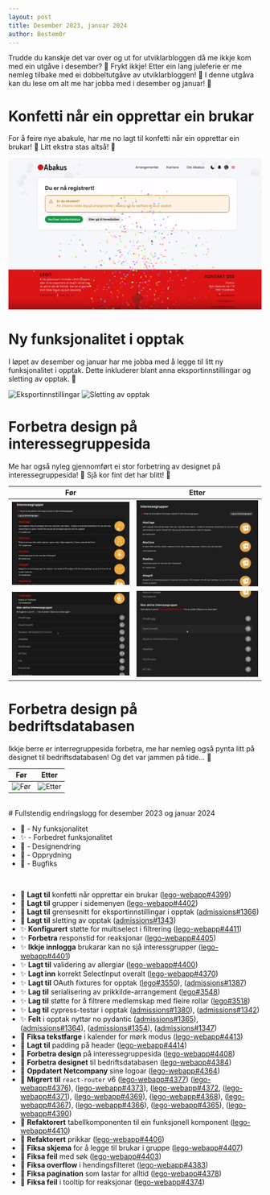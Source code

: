 ```yaml
---
layout: post
title: Desember 2023, januar 2024
author: Bestem0r
---
```


Trudde du kanskje det var over og ut for utviklarbloggen då me ikkje kom med ein utgåve i desember? 🤔 Frykt ikkje! Etter ein lang juleferie er me nemleg tilbake med ei dobbeltutgåve av utviklarbloggen! 🎉 I denne utgåva kan du lese om alt me har jobba med i desember og januar! 🥳

# Konfetti når ein opprettar ein brukar

For å feire nye abakule, har me no lagt til konfetti når ein opprettar ein brukar! 🎊 Litt ekstra stas altså! 🥳

![Konfetti](/images/posts/2024-02-01-konfetti.png)


# Ny funksjonalitet i opptak

I løpet av desember og januar har me jobba med å legge til litt ny funksjonalitet i opptak. Dette inkluderer blant anna eksportinnstillingar og sletting av opptak. 📝

![Eksportinnstillingar](https://user-images.githubusercontent.com/13599770/296137718-82f5bdd4-e2d3-473b-b3f1-c39f0a28bff8.png)
![Sletting av opptak](https://user-images.githubusercontent.com/13599770/294839147-2c1046ad-1bd3-46a3-a3d1-31965a862cfc.png)

# Forbetra design på interessegruppesida

Me har også nyleg gjennomført ei stor forbetring av designet på interessegruppesida! 🎨 Sjå kor fint det har blitt! 🤩

| Før                                                      | Etter                                                     |
|----------------------------------------------------------|-----------------------------------------------------------|
| ![Før 1](/images/posts/2024-02-01-interest-before-1.png) | ![Etter 1](/images/posts/2024-02-01-interest-after-1.png) |
| ![Før 2](/images/posts/2024-02-01-interest-before-2.png) | ![Etter 2](/images/posts/2024-02-01-interest-after-2.png) |

# Forbetra design på bedriftsdatabasen

Ikkje berre er interregruppesida forbetra, me har nemleg også pynta litt på designet til bedriftsdatabasen! Og det var jammen på tide... 🤭

| Før | Etter |
|-----|-------|
| ![Før](https://user-images.githubusercontent.com/69514187/294971206-f400de3a-c444-43e0-a45e-33d661a230d8.png) | ![Etter](https://user-images.githubusercontent.com/69514187/294971151-7f376e9f-ce8f-4a00-a042-de0fabeec3fa.png) |

<br>
# Fullstendig endringslogg for desember 2023 og januar 2024

- 🚀 - Ny funksjonalitet
- ✨ - Forbedret funksjonalitet
- 🎨 - Designendring
- 🧹 - Opprydning
- 🐛 - Bugfiks

<br>

- 🚀 **Lagt til** konfetti når opprettar ein brukar ([lego-webapp#4399](https://github.com/webkom/lego-webapp/pull/4399))
- 🚀 **Lagt til** grupper i sidemenyen ([lego-webapp#4402](https://github.com/webkom/lego-webapp/pull/4402))
- 🚀 **Lagt til** grensesnitt for eksportinnstillingar i opptak ([admissions#1366](https://github.com/webkom/admissions/pull/1366))
- 🚀 **Lagt til** sletting av opptak ([admissions#1343](https://github.com/webkom/admissions/pull/1343))
- ✨ **Konfigurert** støtte for multiselect i filtrering ([lego-webapp#4411](https://github.com/webkom/lego-webapp/pull/4411))
- ✨ **Forbetra** responstid for reaksjonar ([lego-webapp#4405](https://github.com/webkom/lego-webapp/pull/4405))
- ✨ **Ikkje innlogga** brukarar kan no sjå interessgrupper ([lego-webapp#4401](https://github.com/webkom/lego-webapp/pull/4401))
- ✨ **Lagt til** validering av allergiar ([lego-webapp#4400](https://github.com/webkom/lego-webapp/pull/4400))
- ✨ **Lagt inn** korrekt SelectInput overalt ([lego-webapp#4370](https://github.com/webkom/lego-webapp/pull/4370))
- ✨ **Lagt til** OAuth fixtures for opptak ([lego#3550](https://github.com/webkom/lego/pull/3550)), ([admissions#1387](https://github.com/webkom/admissions/pull/1387))
- ✨ **Lag til** serialisering av prikkilde-arrangement ([lego#3548](https://github.com/webkom/lego/pull/3548))
- ✨ **Lag til** støtte for å filtrere medlemskap med fleire rollar ([lego#3518](https://github.com/webkom/lego/pull/3518))
- ✨ **Lag til** cypress-testar i opptak ([admissions#1380](https://github.com/webkom/admissions/pull/1380)), ([admissions#1342](https://github.com/webkom/admissions/pull/1342))
- ✨ **Felt** i opptak nyttar no pydantic ([admissions#1365](https://github.com/webkom/admissions/pull/1365)), ([admissions#1364](https://github.com/webkom/admissions/pull/1364)), ([admissions#1354](https://github.com/webkom/admissions/pull/1354)), ([admissions#1347](https://github.com/webkom/admissions/pull/1347))
- 🎨 **Fiksa tekstfarge** i kalender for mørk modus ([lego-webapp#4413](https://github.com/webkom/lego-webapp/pull/4413))
- 🎨 **Lagt til** padding på header ([lego-webapp#4414](https://github.com/webkom/lego-webapp/pull/4414))
- 🎨 **Forbetra design** på interessegruppesida ([lego-webapp#4408](https://github.com/webkom/lego-webapp/pull/4408))
- 🎨 **Forbetra designet** til bedriftsdatabasen ([lego-webapp#4384](https://github.com/webkom/lego-webapp/pull/4384))
- 🎨 **Oppdatert Netcompany** sine logoar ([lego-webapp#4364](https://github.com/webkom/lego-webapp/pull/4364))
- 🧹 **Migrert til** `react-router` v6 ([lego-webapp#4377](https://github.com/webkom/lego-webapp/pull/4377)) ([lego-webapp#4376](https://github.com/webkom/lego-webapp/pull/4376)), ([lego-webapp#4373](https://github.com/webkom/lego-webapp/pull/4373)), ([lego-webapp#4372](https://github.com/webkom/lego-webapp/pull/4372), ([lego-webapp#4371](https://github.com/webkom/lego-webapp/pull/4371)), ([lego-webapp#4369](https://github.com/webkom/lego-webapp/pull/4369)), ([lego-webapp#4368](https://github.com/webkom/lego-webapp/pull/4368)), ([lego-webapp#4367](https://github.com/webkom/lego-webapp/pull/4367)), ([lego-webapp#4366](https://github.com/webkom/lego-webapp/pull/4366)), ([lego-webapp#4365](https://github.com/webkom/lego-webapp/pull/4365)), ([lego-webapp#4390](https://github.com/webkom/lego-webapp/pull/4390))
- 🧹 **Refaktorert** tabellkomponenten til ein funksjonell komponent ([lego-webapp#4410](https://github.com/webkom/lego-webapp/pull/4410))
- 🧹 **Refaktorert** prikkar ([lego-webapp#4406](https://github.com/webkom/lego-webapp/pull/4406))
- 🐛 **Fiksa skjema** for å legge til brukar i gruppe ([lego-webapp#4407](https://github.com/webkom/lego-webapp/pull/4407))
- 🐛 **Fiksa feil** med søk ([lego-webapp#4403](https://github.com/webkom/lego-webapp/pull/4403))
- 🐛 **Fiksa overflow** i hendingsfilteret ([lego-webapp#4383](https://github.com/webkom/lego-webapp/pull/4383))
- 🐛 **Fiksa pagination** som lastar for alltid ([lego-webapp#4378](https://github.com/webkom/lego-webapp/pull/4378))
- 🐛 **Fiksa feil** i tooltip for reaksjonar ([lego-webapp#4374](https://github.com/webkom/lego-webapp/pull/4374))
